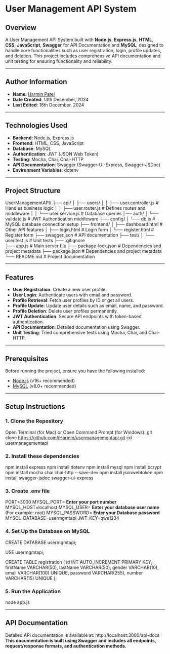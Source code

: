 # User Management API System

## Overview

A User Management API System built with **Node.js**, **Express.js**, **HTML**, **CSS**, **JavaScript**, **Swagger** for API Documentation and **MySQL**, designed to handle core functionalities such as user registration, login, profile updates, and deletion. This project includes comprehensive API documentation and unit testing for ensuring functionality and reliability.

---

## Author Information

- **Name**: [Harmin Patel](https://github.com/iHarmin)
- **Date Created**: 13th December, 2024
- **Last Edited**: 16th December, 2024

---

## Technologies Used

- **Backend**: Node.js, Express.js
- **Frontend**: HTML, CSS, JavaScript
- **Database**: MySQL
- **Authentication**: JWT (JSON Web Token)
- **Testing**: Mocha, Chai, Chai-HTTP
- **API Documentation**: Swagger (Swagger-UI-Express, Swagger-JSDoc)
- **Environment Variables**: dotenv

---

## Project Structure 

UserManagementAPI/
├── api/
│   ├── users/
│   │   ├── user.controller.js    # Handles business logic
│   │   ├── user.router.js        # Defines routes and middleware
│   │   └── user.service.js       # Database queries
│── auth/
│   └── validate.js               # JWT Authentication middleware
├── config/
│   └── db.js                     # MySQL database connection setup
├── frontend/
│   ├── dashboard.html            # Other API features
│   ├── login.html                # Login form
│   └── register.html             # Register form
├── swagger.json                  # API documentation
├── test/
│   └── user.test.js              # Unit tests
├── .gitignore                    
├── app.js                        # Main server file
├── package-lock.json             # Dependencies and project metadata
├── package.json                  # Dependencies and project metadata
└── README.md                     # Project documentation

---

## Features

- **User Registration**: Create a new user profile.
- **User Login**: Authenticate users with email and password.
- **Profile Retrieval**: Fetch user profiles by ID or get all users.
- **Profile Update**: Update user details such as email, name, and password.
- **Profile Deletion**: Delete user profiles permanently.
- **JWT Authentication**: Secure API endpoints with token-based authentication.
- **API Documentation**: Detailed documentation using Swagger.
- **Unit Testing**: Tried comprehensive tests using Mocha, Chai, and Chai-HTTP.

---

## Prerequisites

Before running the project, ensure you have the following installed:
- [Node.js](https://nodejs.org/) (v16+ recommended)
- [MySQL](https://www.mysql.com/) (v8.0+ recommended)

---

## Setup Instructions

### 1. Clone the Repository
Open Terminal (for Mac) or Open Command Prompt (for Windows):
git clone https://github.com/iHarmin/usermanagementapi.git
cd usermanagementapi

### 2. Install these dependencies
npm install express
npm install dotenv
npm install mysql
npm install bcrypt
npm install mocha chai chai-http --save-dev
npm install jsonwebtoken
npm install swagger-jsdoc swagger-ui-express

### 3. Create .env file
PORT=3000
MYSQL_PORT= **Enter your port number**
MYSQL_HOST=localhost
MYSQL_USER= **Enter your database user name** (For example: root)
MYSQL_PASSWORD= **Enter your Database password**
MYSQL_DATABASE=usermgmtapi
JWT_KEY=qwe1234

### 4. Set Up the Database on MySQL
CREATE DATABASE usermgmtapi;

USE usermgmtapi;

CREATE TABLE registration (
  id INT AUTO_INCREMENT PRIMARY KEY,
  firstName VARCHAR(50),
  lastName VARCHAR(50),
  gender VARCHAR(10),
  email VARCHAR(100) UNIQUE,
  password VARCHAR(255),
  number VARCHAR(15) UNIQUE
);

### 5. Run the Application
node app.js

---

## API Documentation
Detailed API documentation is available at:
http://localhost:3000/api-docs
**This documentation is built using Swagger and includes all endpoints, request/response formats, and authentication methods.**